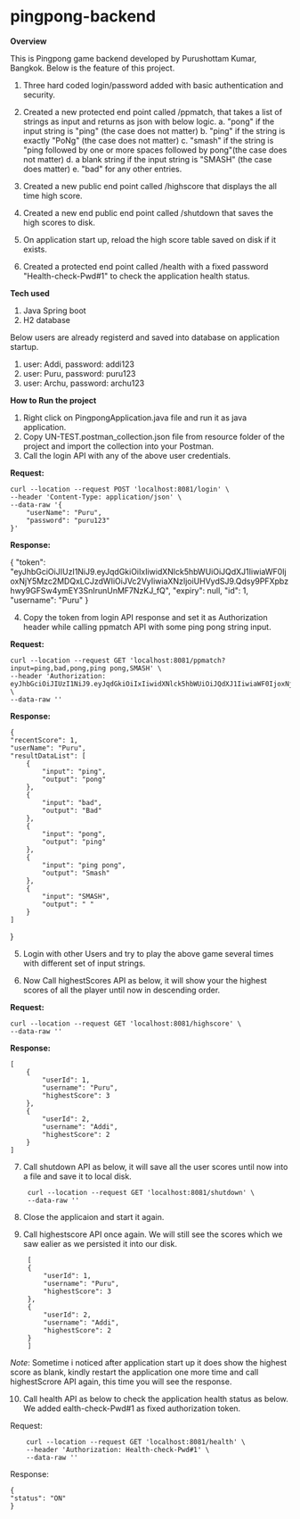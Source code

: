 # pingpong-backend

**Overview**

This is Pingpong game backend developed by Purushottam Kumar, Bangkok.
Below is the feature of this project.

1. Three hard coded login/password added with basic authentication and security.

2. Created a new protected end point called /ppmatch, that takes a list of strings as input and returns as json with below logic.
    a. "pong" if the input string is "ping" (the case does not matter)
    b. "ping" if the string is exactly "PoNg" (the case does not matter)
    c. "smash" if the string is "ping followed by one or more spaces followed by pong"(the case does not matter)
    d. a blank string if the input string is "SMASH" (the case does matter)
    e. "bad" for any other entries.

3. Created a new public end point called /highscore that displays the all time high score.

4. Created a new end public end point called /shutdown that saves the high scores to disk.

5. On application start up, reload the high score table saved on disk if it exists. 

6. Created a protected end point called /health with a fixed password "Health-check-Pwd#1" to check the application health status.

**Tech used**

1. Java Spring boot
2. H2 database

Below users are already registerd and saved into database on application startup.

1. user: Addi, password: addi123
2. user: Puru, password: puru123
3. user: Archu, password: archu123

**How to Run the project**

1. Right click on PingpongApplication.java file and run it as java application.
2. Copy UN-TEST.postman_collection.json file from resource folder of the project and import the collection into your Postman.
3. Call the login API with any of the above user credentials.

**Request:**

    curl --location --request POST 'localhost:8081/login' \
    --header 'Content-Type: application/json' \
    --data-raw '{
        "userName": "Puru",
        "password": "puru123"
    }'

**Response:**

{
    "token": "eyJhbGciOiJIUzI1NiJ9.eyJqdGkiOiIxIiwidXNlck5hbWUiOiJQdXJ1IiwiaWF0IjoxNjY5Mzc2MDQxLCJzdWIiOiJVc2VyIiwiaXNzIjoiUHVydSJ9.Qdsy9PFXpbzhwy9GFSw4ymEY3SnIrunUnMF7NzKJ_fQ",
    "expiry": null,
    "id": 1,
    "username": "Puru"
}

4. Copy the token from login API response and set it as Authorization header while calling ppmatch API with some ping pong string input.

**Request:**

    curl --location --request GET 'localhost:8081/ppmatch?input=ping,bad,pong,ping pong,SMASH' \
    --header 'Authorization: eyJhbGciOiJIUzI1NiJ9.eyJqdGkiOiIxIiwidXNlck5hbWUiOiJQdXJ1IiwiaWF0IjoxNjY5Mzc2MDQxLCJzdWIiOiJVc2VyIiwiaXNzIjoiUHVydSJ9.Qdsy9PFXpbzhwy9GFSw4ymEY3SnIrunUnMF7NzKJ_fQ' \
    --data-raw ''

**Response:**

    {
    "recentScore": 1,
    "userName": "Puru",
    "resultDataList": [
        {
            "input": "ping",
            "output": "pong"
        },
        {
            "input": "bad",
            "output": "Bad"
        },
        {
            "input": "pong",
            "output": "ping"
        },
        {
            "input": "ping pong",
            "output": "Smash"
        },
        {
            "input": "SMASH",
            "output": " "
        }
    ]
}

5. Login with other Users and try to play the above game several times with different set of input strings.

6. Now Call highestScores API as below, it will show your the highest scores of all the player until now in descending order.

**Request:**

    curl --location --request GET 'localhost:8081/highscore' \
    --data-raw ''

**Response:**

    [
        {
            "userId": 1,
            "username": "Puru",
            "highestScore": 3
        },
        {
            "userId": 2,
            "username": "Addi",
            "highestScore": 2
        }
    ]

7. Call shutdown API as below, it will save all the user scores until now into a file and save it to local disk.

        curl --location --request GET 'localhost:8081/shutdown' \
        --data-raw ''

8. Close the applicaion and start it again.

9. Call highestscore API once again. We will still see the scores which we saw ealier as we persisted it into our disk.

        [
        {
            "userId": 1,
            "username": "Puru",
            "highestScore": 3
        },
        {
            "userId": 2,
            "username": "Addi",
            "highestScore": 2
        }
        ]
  _Note_: Sometime i noticed after application start up it does show the highest score as blank, kindly restart the application one more time and call highestScrore API again, this time you will see the response.

10. Call health API as below to check the application health status as below. We added ealth-check-Pwd#1 as fixed authorization token.

Request:

        curl --location --request GET 'localhost:8081/health' \
        --header 'Authorization: Health-check-Pwd#1' \
        --data-raw ''
     
Response:

    {
    "status": "ON"
    }
